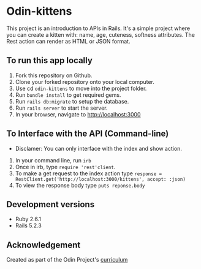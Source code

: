# Odin-kittens

This project is an introduction to APIs in Rails. It's a simple project where you can create a kitten with: name, age, cuteness, softness attributes. The Rest action can render as HTML or JSON format.

## To run this app locally

1. Fork this repository on Github.
1. Clone your forked repository onto your local computer.
1. Use cd `odin-kittens` to move into the project folder.
1. Run `bundle install` to get required gems.
1. Run `rails db:migrate` to setup the database.
1. Run `rails server` to start the server.
1. In your browser, navigate to [http://localhost:3000](http://localhost:3000)

## To Interface with the API (Command-line)

* Disclamer: You can only interface with the index and show action.

1. In your command line, run `irb`
1. Once in irb, type `require 'rest'client`.
1. To make a get request to the index action type `response = RestClient.get('http://localhost:3000/kittens', accept: :json)`
1. To view the response body type `puts reponse.body`

## Development versions

* Ruby 2.6.1
* Rails 5.2.3

## Acknowledgement

Created as part of the Odin Project's [curriculum](https://www.theodinproject.com/courses/ruby-on-rails/lessons/apis?ref=lnav#project-1-building-a-simple-kittens-api)